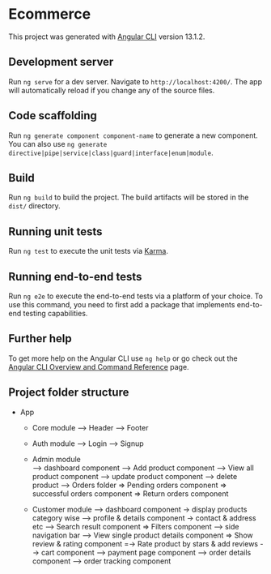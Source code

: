 # Ecommerce

This project was generated with [Angular CLI](https://github.com/angular/angular-cli) version 13.1.2.

## Development server

Run `ng serve` for a dev server. Navigate to `http://localhost:4200/`. The app will automatically reload if you change any of the source files.

## Code scaffolding

Run `ng generate component component-name` to generate a new component. You can also use `ng generate directive|pipe|service|class|guard|interface|enum|module`.

## Build

Run `ng build` to build the project. The build artifacts will be stored in the `dist/` directory.

## Running unit tests

Run `ng test` to execute the unit tests via [Karma](https://karma-runner.github.io).

## Running end-to-end tests

Run `ng e2e` to execute the end-to-end tests via a platform of your choice. To use this command, you need to first add a package that implements end-to-end testing capabilities.

## Further help

To get more help on the Angular CLI use `ng help` or go check out the [Angular CLI Overview and Command Reference](https://angular.io/cli) page.

## Project folder structure
 - App
    * Core module
        --> Header
        --> Footer

    * Auth module
        --> Login 
        --> Signup

    * Admin module  
        --> dashboard component
        --> Add product component
        --> View all product component
        --> update product component
        --> delete product
        --> Orders folder
                => Pending orders component
                => successful orders component
                => Return orders component

    * Customer module
        --> dashboard component -> display products category wise
        --> profile & details component -> contact & address etc
        --> Search result component
                => Filters component --> side navigation bar 
        --> View single product details component
                => Show review & rating component
                    =-> Rate product by stars & add reviews
        --> cart component
        --> payment page component
        --> order details component
            --> order tracking component

